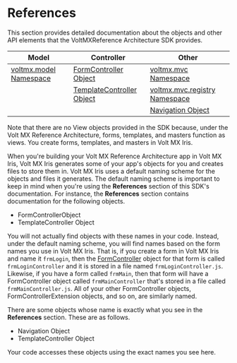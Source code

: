                         
References
==========

This section provides detailed documentation about the objects and other API elements that the VoltMXReference Architecture SDK provides.

  
| Model | Controller | Other |
| --- | --- | --- |
| [voltmx.model Namespace](voltmx.mvc_Namespace.md) | [FormController Object](FormController_Object.md) | [voltmx.mvc Namespace](voltmx.mvc_Namespace.md) |
|  | [TemplateController Object](TemplateController_Object.md) | [voltmx.mvc.registry Namespace](voltmx.mvc.registry_Namespace.md) |
|   |   | [Navigation Object](Navigation_Object.md) |

Note that there are no View objects provided in the SDK because, under the Volt MX Reference Architecture, forms, templates, and masters function as views. You create forms, templates, and masters in Volt MX Iris.

When you're building your Volt MX Reference Architecture app in Volt MX Iris, Volt MX Iris generates some of your app's objects for you and creates files to store them in. Volt MX Iris uses a default naming scheme for the objects and files it generates. The default naming scheme is important to keep in mind when you're using the **References** section of this SDK's documentation. For instance, the **References** section contains documentation for the following objects.

*   FormControllerObject
*   TemplateController Object

You will not actually find objects with these names in your code. Instead, under the default naming scheme, you will find names based on the form names you use in Volt MX Iris. That is, if you create a form in Volt MX Iris and name it `frmLogin`, then the [FormController](FormController_Object.md) object for that form is called `frmLoginController` and it is stored in a file named `frmLoginController.js`. Likewise, if you have a form called `frmMain`, then that form will have a FormController object called `frmMainController` that's stored in a file called `frmMainController.js`. All of your other FormController objects, FormControllerExtension objects, and so on, are similarly named.

There are some objects whose name is exactly what you see in the **References** section. These are as follows.

*   Navigation Object
*   TemplateController Object

Your code accesses these objects using the exact names you see here.
